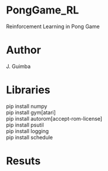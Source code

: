 # PongGame_RL
Reinforcement Learning in Pong Game

# Author
J. Guimba

# Libraries
pip install numpy</br>
pip install gym[atari]</br>
pip install autorom[accept-rom-license]</br>
pip install psutil</br>
pip install logging</br>
pip install schedule

# Resuts
